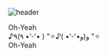 ![header](https://capsule-render.vercel.app/api?type=blur&height=200&text=hi👋)

Oh-Yeah <br/>
♪٩(٩ •'ᵕ'• ) "✧♪( •'ᵕ'•و(و "✧ <br/>
Oh-Yeah 
